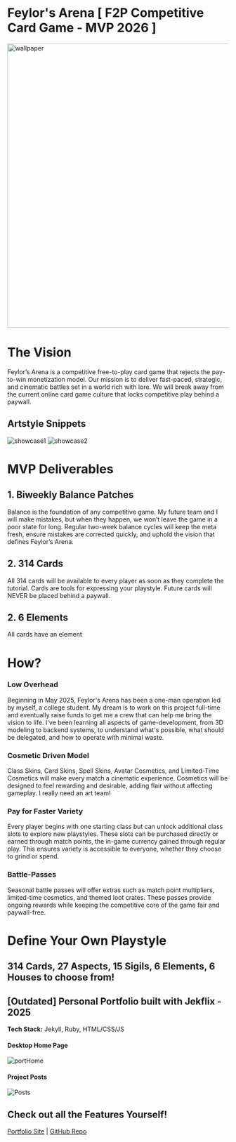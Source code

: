 # Feylor's Arena [ F2P Competitive Card Game - MVP 2026 ]
<img width="1530" height="648" alt="wallpaper" src="https://github.com/user-attachments/assets/70992cd9-2fda-4c02-a7ee-929d326947f8"/>

# The Vision
Feylor’s Arena is a competitive free-to-play card game that rejects the pay-to-win monetization model. Our mission is to deliver fast-paced, strategic, and cinematic battles set in a world rich with lore. We will break away from the current online card game culture that locks competitive play behind a paywall.
## Artstyle Snippets
![showcase1](https://github.com/user-attachments/assets/ff5856e4-1394-4601-a367-3a67cd021d4a)
![showcase2](https://github.com/user-attachments/assets/714dfa05-018b-4dfb-9985-199125fa83c7)

# MVP Deliverables
## 1. Biweekly Balance Patches
Balance is the foundation of any competitive game. My future team and I will make mistakes, but when they happen, we won’t leave the game in a poor state for long. Regular two-week balance cycles will keep the meta fresh, ensure mistakes are corrected quickly, and uphold the vision that defines Feylor’s Arena.

## 2. 314 Cards
All 314 cards will be available to every player as soon as they complete the tutorial. Cards are tools for expressing your playstyle. Future cards will NEVER be placed behind a paywall.

## 2. 6 Elements
All cards have an element

# How?
### Low Overhead
Beginning in May 2025, Feylor's Arena has been a one-man operation led by myself, a college student. My dream is to work on this project full-time and eventually raise funds to get me a crew that can help me bring the vision to life. I've been learning all aspects of game-development, from 3D modeling to backend systems, to understand what's possible, what should be delegated, and how to operate with minimal waste.

### Cosmetic Driven Model
Class Skins, Card Skins, Spell Skins, Avatar Cosmetics, and Limited-Time Cosmetics will make every match a cinematic experience. Cosmetics will be designed to feel rewarding and desirable, adding flair without affecting gameplay. I really need an art team!

### Pay for Faster Variety
Every player begins with one starting class but can unlock additional class slots to explore new playstyles. These slots can be purchased directly or earned through match points, the in-game currency gained through regular play. This ensures variety is accessible to everyone, whether they choose to grind or spend.

### Battle-Passes
Seasonal battle passes will offer extras such as match point multipliers, limited-time cosmetics, and themed loot crates. These passes provide ongoing rewards while keeping the competitive core of the game fair and paywall-free.

# Define Your Own Playstyle
## 314 Cards, 27 Aspects, 15 Sigils, 6 Elements, 6 Houses to choose from!




## [Outdated] Personal Portfolio built with Jekflix - 2025
**Tech Stack:** Jekyll, Ruby, HTML/CSS/JS

#### Desktop Home Page
![portHome](https://github.com/user-attachments/assets/88ea50c5-4c50-40a1-bb07-e0c1b185c832)

#### Project Posts
![Posts](https://github.com/user-attachments/assets/df5400c6-b219-4aed-91bf-6f52aa6b7089)

## Check out all the Features Yourself!
[Portfolio Site](https://sharpeimq.github.io/Personal-Portfolio/) | [GitHub Repo](https://github.com/SharpeimQ/Personal-Portfolio)

